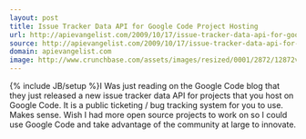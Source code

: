 ```yaml
---
layout: post
title: Issue Tracker Data API for Google Code Project Hosting
url: http://apievangelist.com/2009/10/17/issue-tracker-data-api-for-google-code-project-hosting/
source: http://apievangelist.com/2009/10/17/issue-tracker-data-api-for-google-code-project-hosting/
domain: apievangelist.com
image: http://www.crunchbase.com/assets/images/resized/0001/2872/12872v1-max-450x450.png
---
```

{% include JB/setup %}I Was just reading on the Google Code blog that they just released a new issue tracker data API for projects that you host on Google Code.
It is a public ticketing / bug tracking system for you to use.
Makes sense. Wish I had more open source projects to work on so I could use Google Code and take advantage of the community at large to innovate.
